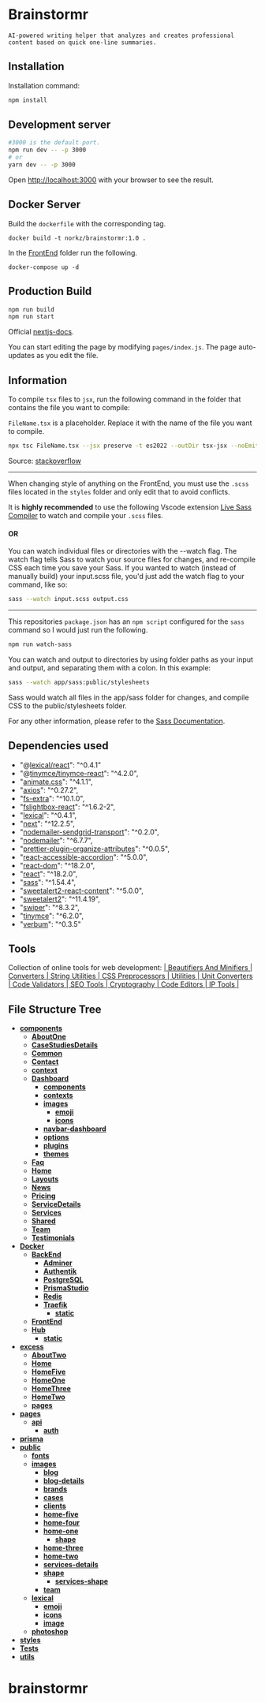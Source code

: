 # Brainstormr
```
AI-powered writing helper that analyzes and creates professional content based on quick one-line summaries.
```

## Installation
Installation command:

```bash
npm install
```

## Development server

```bash 
#3000 is the default port. 
npm run dev -- -p 3000
# or
yarn dev -- -p 3000
```
Open [http://localhost:3000](http://localhost:3000) with your browser to see the result.

## Docker Server

Build the `dockerfile` with the corresponding tag.
```
docker build -t norkz/brainstormr:1.0 .

```

In the [FrontEnd](Docker/FrontEnd) folder run the following.
```
docker-compose up -d
```



## Production Build

```bash
npm run build
npm run start
```
Official [nextjs-docs](https://nextjs.org/docs/deployment#self-hosting).


You can start editing the page by modifying `pages/index.js`. The page auto-updates as you edit the file.

## Information

To compile `tsx` files to `jsx`, run the following command in the folder that contains the file you want to compile:  

`FileName.tsx` is a placeholder. Replace it with the name of the file you want to compile.

```bash
npx tsc FileName.tsx --jsx preserve -t es2022 --outDir tsx-jsx --noEmit false
```
Source: [stackoverflow](https://stackoverflow.com/questions/65878120/how-do-i-convert-tsx-to-jsx)

----------------------------------------------

When changing style of anything on the FrontEnd, you must use the `.scss` files located in the `styles` folder and only edit that to avoid conflicts.

It is **highly recommended** to use the following Vscode extension [Live Sass Compiler](https://marketplace.visualstudio.com/items?itemName=glenn2223.live-sass) to watch and compile your `.scss` files.

#### OR

You can watch individual files or directories with the --watch flag. The watch flag tells Sass to watch your source files for changes, and re-compile CSS each time you save your Sass. If you wanted to watch (instead of manually build) your input.scss file, you'd just add the watch flag to your command, like so:
```bash
sass --watch input.scss output.css
```

----------------------------------------------

This repositories `package.json` has an `npm script` configured for the `sass` command so I would just run the following.
```bash
npm run watch-sass
```

You can watch and output to directories by using folder paths as your input and output, and separating them with a colon. In this example:
```bash
sass --watch app/sass:public/stylesheets
```
Sass would watch all files in the app/sass folder for changes, and compile CSS to the public/stylesheets folder.

For any other information, please refer to the [Sass Documentation](https://sass-lang.com/documentation).

## Dependencies used

<!--            spacer            -->


 -   "@[lexical/react](https://www.npmjs.com/package/@lexical/react)": "^0.4.1"
 -   "@[tinymce/tinymce-react](https://www.tiny.cloud/docs/integrations/react/)": "^4.2.0",    
 -   "[animate.css](https://animate.style/)": "^4.1.1",
 -   "[axios](https://axios-http.com/docs/intro)": "^0.27.2",
 -   "[fs-extra](https://github.com/jprichardson/node-fs-extra)": "^10.1.0",
 -   "[fslightbox-react](https://github.com/banthagroup/fslightbox-react)": "^1.6.2-2",
 -   "[lexical](https://lexical.dev/docs/getting-started/react)": "^0.4.1",
 -   "[next](https://nextjs.org/)": "^12.2.5",
 -   "[nodemailer-sendgrid-transport](https://github.com/sendgrid/nodemailer-sendgrid-transport)": "^0.2.0",
 -   "[nodemailer](https://nodemailer.com/about/)": "^6.7.7",
 -   "[prettier-plugin-organize-attributes](https://github.com/NiklasPor/prettier-plugin-organize-attributes)": "^0.0.5",
 -   "[react-accessible-accordion](https://github.com/springload/react-accessible-accordion)": "^5.0.0",
 -   "[react-dom](https://reactjs.org/docs/react-dom.html)": "^18.2.0",
 -   "[react](https://reactjs.org/)": "^18.2.0",
 -   "[sass](https://sass-lang.com/)": "^1.54.4",
 -   "[sweetalert2-react-content](https://github.com/sweetalert2/sweetalert2-react-content)": "^5.0.0",
 -   "[sweetalert2](https://sweetalert2.github.io/)": "^11.4.19",
 -   "[swiper](https://swiperjs.com/)": "^8.3.2",
 -   "[tinymce](https://www.tiny.cloud/)": "^6.2.0",
 -   "[verbum](https://github.com/ozanyurtsever/verbum)": "^0.3.5"


<!--            spacer            -->

## Tools

Collection of online tools for web development: [| Beautifiers And Minifiers | Converters | String Utilities | CSS Preprocessors | Utilities | Unit Converters | Code Validators | SEO Tools | Cryptography | Code Editors | IP Tools |
](https://beautifytools.com/)



## File Structure Tree

<!-- (https://github.com/mistermicheels/markdown-notes-tree) -->
<!-- tree generated by markdown-notes-tree starts here -->

- [**components**](components)
    - [**AboutOne**](components/AboutOne)
    - [**CaseStudiesDetails**](components/CaseStudiesDetails)
    - [**Common**](components/Common)
    - [**Contact**](components/Contact)
    - [**context**](components/context)
    - [**Dashboard**](components/Dashboard)
        - [**components**](components/Dashboard/components)
        - [**contexts**](components/Dashboard/contexts)
        - [**images**](components/Dashboard/images)
            - [**emoji**](components/Dashboard/images/emoji)
            - [**icons**](components/Dashboard/images/icons)
        - [**navbar-dashboard**](components/Dashboard/navbar-dashboard)
        - [**options**](components/Dashboard/options)
        - [**plugins**](components/Dashboard/plugins)
        - [**themes**](components/Dashboard/themes)
    - [**Faq**](components/Faq)
    - [**Home**](components/Home)
    - [**Layouts**](components/Layouts)
    - [**News**](components/News)
    - [**Pricing**](components/Pricing)
    - [**ServiceDetails**](components/ServiceDetails)
    - [**Services**](components/Services)
    - [**Shared**](components/Shared)
    - [**Team**](components/Team)
    - [**Testimonials**](components/Testimonials)
- [**Docker**](Docker)
    - [**BackEnd**](Docker/BackEnd)
        - [**Adminer**](Docker/BackEnd/Adminer)
        - [**Authentik**](Docker/BackEnd/Authentik)
        - [**PostgreSQL**](Docker/BackEnd/PostgreSQL)
        - [**PrismaStudio**](Docker/BackEnd/PrismaStudio)
        - [**Redis**](Docker/BackEnd/Redis)
        - [**Traefik**](Docker/BackEnd/Traefik)
            - [**static**](Docker/BackEnd/Traefik/static)
    - [**FrontEnd**](Docker/FrontEnd)
    - [**Hub**](Docker/Hub)
        - [**static**](Docker/Hub/static)
- [**excess**](Excess)
    - [**AboutTwo**](Excess/AboutTwo)
    - [**Home**](Excess/Home)
    - [**HomeFive**](Excess/HomeFive)
    - [**HomeOne**](Excess/HomeOne)
    - [**HomeThree**](Excess/HomeThree)
    - [**HomeTwo**](Excess/HomeTwo)
    - [**pages**](Excess/pages)
- [**pages**](pages)
    - [**api**](pages/api)
        - [**auth**](pages/api/auth)
- [**prisma**](prisma)
- [**public**](public)
    - [**fonts**](public/fonts)
    - [**images**](public/images)
        - [**blog**](public/images/blog)
        - [**blog-details**](public/images/blog-details)
        - [**brands**](public/images/brands)
        - [**cases**](public/images/cases)
        - [**clients**](public/images/clients)
        - [**home-five**](public/images/home-five)
        - [**home-four**](public/images/home-four)
        - [**home-one**](public/images/home-one)
            - [**shape**](public/images/home-one/shape)
        - [**home-three**](public/images/home-three)
        - [**home-two**](public/images/home-two)
        - [**services-details**](public/images/services-details)
        - [**shape**](public/images/shape)
            - [**services-shape**](public/images/shape/services-shape)
        - [**team**](public/images/team)
    - [**lexical**](public/lexical)
        - [**emoji**](public/lexical/emoji)
        - [**icons**](public/lexical/icons)
        - [**image**](public/lexical/image)
    - [**photoshop**](public/photoshop)
- [**styles**](styles)
- [**Tests**](Tests)
- [**utils**](utils)

<!-- tree generated by markdown-notes-tree ends here -->
# brainstormr
